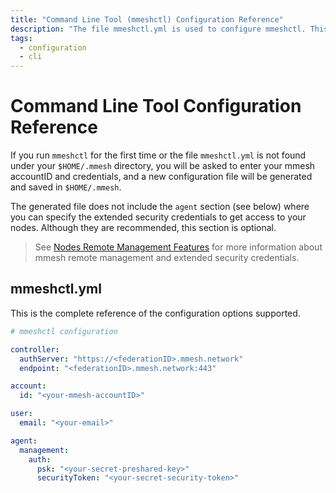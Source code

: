 ```yaml
---
title: "Command Line Tool (mmeshctl) Configuration Reference"
description: "The file mmeshctl.yml is used to configure mmeshctl. This is the complete reference of the configuration options supported."
tags:
  - configuration
  - cli
---
```


# Command Line Tool Configuration Reference

If you run `mmeshctl` for the first time or the file `mmeshctl.yml` is not found under your `$HOME/.mmesh` directory, you will be asked to enter your mmesh accountID and credentials, and a new configuration file will be generated and saved in `$HOME/.mmesh`.

The generated file does not include the `agent` section (see below) where you can specify the extended security credentials to get access to your nodes. Although they are recommended, this section is optional.

> See [Nodes Remote Management Features](/platform/networking/nodes/#remote-management-features) for more information about mmesh remote management and extended security credentials.

## mmeshctl.yml

This is the complete reference of the configuration options supported.

```yaml
# mmeshctl configuration

controller:
  authServer: "https://<federationID>.mmesh.network"
  endpoint: "<federationID>.mmesh.network:443"

account:
  id: "<your-mmesh-accountID>"

user:
  email: "<your-email>"

agent:
  management:
    auth:
      psk: "<your-secret-preshared-key>"
      securityToken: "<your-secret-security-token>"
```
